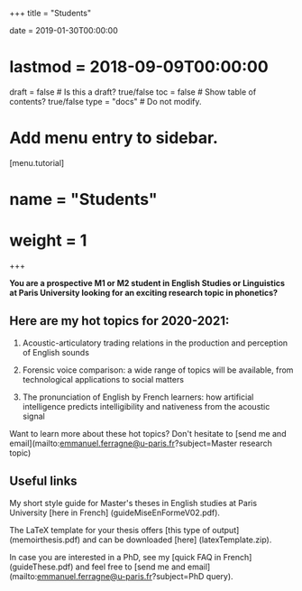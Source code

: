 +++
title = "Students"

date = 2019-01-30T00:00:00
# lastmod = 2018-09-09T00:00:00

draft = false  # Is this a draft? true/false
toc = false  # Show table of contents? true/false
type = "docs"  # Do not modify.

# Add menu entry to sidebar.
[menu.tutorial]
#  name = "Students"
#  weight = 1


+++
<!--{{% alert note %}}
This page is in French because it mainly targets people studying in France.
{{% /alert %}}-->

**You are a prospective M1 or M2 student in English Studies or Linguistics at Paris University looking for an exciting research topic in phonetics?**

## Here are my **hot topics** for 2020-2021:

1) Acoustic-articulatory trading relations in the production and perception of English sounds

2) Forensic voice comparison: a wide range of topics will be available, from technological applications to social matters

3) The pronunciation of English by French learners: how artificial intelligence predicts intelligibility and nativeness from the acoustic signal

Want to learn more about these hot topics? Don't hesitate to [send me and email](mailto:emmanuel.ferragne@u-paris.fr?subject=Master research topic)

<!--Je propose des sujets de recherche en lien avec la voix et la phonétique, mettant en oeuvre des techniques instrumentales comme l'analyse acoustique, l'échographie de la langue, l'électro-glottographie, l'électro-encéphalographie, etc., et des techniques d'analyse de données avancées comme l'apprentissage profond.--> 

<!--Si cela vous intéresse, merci de me contacter dès le mois de juin pour l'année universitaire suivante.-->

## Useful links

My short style guide for Master's theses in English studies at Paris University [here in French] (guideMiseEnFormeV02.pdf).

The LaTeX template for your thesis offers [this type of output] (memoirthesis.pdf) and can be downloaded [here] (latexTemplate.zip). 

In case you are interested in a PhD, see my [quick FAQ in French] (guideThese.pdf) and feel free to  [send me and email](mailto:emmanuel.ferragne@u-paris.fr?subject=PhD query).

## <!--Divers-->

<!--Vue synoptique de mes encadrements par niveau et par discipline depuis que je suis en poste à Paris Diderot :
<svg width="848" height="520" xmlns="http://www.w3.org/2000/svg" version="1.1"><g transform="translate(0, 10)"><g class="links" fill="none" stroke-opacity="0.4"><path d="M5,216.11111111111103C424,216.11111111111103,424,122.44444444444446,843,122.44444444444446" style="stroke: rgb(191, 105, 105);" stroke-width="48.88888888888889"></path><path d="M5,387.2222222222221C424,387.2222222222221,424,402.22222222222223,843,402.22222222222223" style="stroke: rgb(191, 105, 105);" stroke-width="195.55555555555557"></path><path d="M5,245.44444444444434C424,245.44444444444434,424,161.7777777777778,843,161.7777777777778" style="stroke: rgb(191, 105, 105);" stroke-width="9.777777777777779"></path><path d="M5,279.6666666666666C424,279.6666666666666,424,226,843,226" style="stroke: rgb(191, 105, 105);" stroke-width="19.555555555555557"></path><path d="M5,181.8888888888888C424,181.8888888888888,424,48.888888888888836,843,48.888888888888836" style="stroke: rgb(191, 105, 105);" stroke-width="19.555555555555557"></path><path d="M5,264.99999999999994C424,264.99999999999994,424,201.33333333333334,843,201.33333333333334" style="stroke: rgb(191, 105, 105);" stroke-width="9.777777777777779"></path><path d="M5,255.22222222222211C424,255.22222222222211,424,181.55555555555557,843,181.55555555555557" style="stroke: rgb(191, 105, 105);" stroke-width="9.777777777777779"></path><path d="M5,137.66666666666674C424,137.66666666666674,424,280,843,280" style="stroke: rgb(148, 191, 105);" stroke-width="48.88888888888889"></path><path d="M5,103.44444444444451C424,103.44444444444451,424,88.22222222222223,843,88.22222222222223" style="stroke: rgb(148, 191, 105);" stroke-width="19.555555555555557"></path><path d="M5,88.77777777777786C424,88.77777777777786,424,34.22222222222217,843,34.22222222222217" style="stroke: rgb(148, 191, 105);" stroke-width="9.777777777777779"></path><path d="M5,49.444444444444485C424,49.444444444444485,424,24.44444444444439,843,24.44444444444439" style="stroke: rgb(105, 191, 191);" stroke-width="9.777777777777779"></path><path d="M5,59.22222222222227C424,59.22222222222227,424,73.55555555555557,843,73.55555555555557" style="stroke: rgb(105, 191, 191);" stroke-width="9.777777777777779"></path><path d="M5,69.00000000000004C424,69.00000000000004,424,250.66666666666666,843,250.66666666666666" style="stroke: rgb(105, 191, 191);" stroke-width="9.777777777777779"></path><path d="M5,24.777777777777835C424,24.777777777777835,424,9.777777777777722,843,9.777777777777722" style="stroke: rgb(148, 105, 191);" stroke-width="19.555555555555557"></path></g><g class="nodes" font-family="Arial, Helvetica" font-size="10"><g><rect x="843" y="196.44444444444446" height="9.777777777777771" width="5" fill="#000"></rect><text x="837" y="201.33333333333334" dy="0.35em" text-anchor="end">Audioprothèse</text></g><g><rect x="843" y="245.77777777777777" height="254.22222222222229" width="5" fill="#000"></rect><text x="837" y="372.8888888888889" dy="0.35em" text-anchor="end">Linguistique anglaise</text></g><g><rect x="843" y="176.66666666666669" height="9.777777777777771" width="5" fill="#000"></rect><text x="837" y="181.55555555555557" dy="0.35em" text-anchor="end">Linguistique informatique</text></g><g><rect x="843" y="156.8888888888889" height="9.777777777777771" width="5" fill="#000"></rect><text x="837" y="161.7777777777778" dy="0.35em" text-anchor="end">Linguistique/cinéma</text></g><g><rect x="843" y="216.22222222222223" height="19.555555555555543" width="5" fill="#000"></rect><text x="837" y="226" dy="0.35em" text-anchor="end">Orthophonie</text></g><g><rect x="843" y="68.66666666666669" height="78.22222222222223" width="5" fill="#000"></rect><text x="837" y="107.7777777777778" dy="0.35em" text-anchor="end">Sciences cognitives</text></g><g><rect x="843" y="-5.684341886080802e-14" height="58.66666666666674" width="5" fill="#000"></rect><text x="837" y="29.333333333333314" dy="0.35em" text-anchor="end">Sciences du langage</text></g><g><rect x="0" y="44.5555555555556" height="29.33333333333337" width="5" fill="#000"></rect><text x="11" y="59.222222222222285" dy="0.35em" text-anchor="start">doctorat</text></g><g><rect x="0" y="172.11111111111103" height="312.8888888888889" width="5" fill="#000"></rect><text x="11" y="328.5555555555555" dy="0.35em" text-anchor="start">M1</text></g><g><rect x="0" y="83.88888888888897" height="78.22222222222206" width="5" fill="#000"></rect><text x="11" y="123" dy="0.35em" text-anchor="start">M2</text></g><g><rect x="0" y="15.000000000000057" height="19.555555555555543" width="5" fill="#000"></rect><text x="11" y="24.77777777777783" dy="0.35em" text-anchor="start">post-doc</text></g></g></g></svg>-->